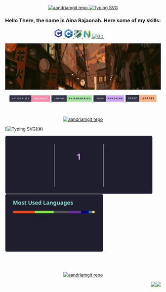 <p align="center">
    <a href="https://github.com/aandriamgit">
        <img src="https://readme-typing-svg.demolab.com?font=Fira+Code&pause=1000&center=true&vCenter=true&color=FAB387&repeat=false&width=435&lines=⋆⁺₊⋆ ━━━━⊱ ཐི Aandriam ཋྀ ⊰━━━━ ⋆⁺₊⋆" alt="aandriamgit repo" />
    </a>
    <a href="https://git.io/typing-svg"><img src="https://readme-typing-svg.demolab.com?font=Fira+Code&pause=1000&color=FAB387&repeat=false&width=435&lines=%E2%8B%86%E2%81%BA%E2%82%8A%E2%8B%86+%E2%94%81%E2%94%81%E2%94%81%E2%94%81%E2%8A%B1+%E0%BD%90%E0%BD%B2+Aandriam+%E0%BD%8B%E0%BE%80+%E2%8A%B0%E2%94%81%E2%94%81%E2%94%81%E2%94%81+%E2%8B%86%E2%81%BA%E2%82%8A%E2%8B%86" alt="Typing SVG" />
    </a>
	
<h3 align="center">Hello There, the name is Aina Rajaonah. Here some of my skills:</h3>
<div align="center">
<a href="https://www.cprogramming.com/" target="_blank"> <img alt="C" width="31px" src="https://github.com/Aakarsh-B/trying-repos/blob/master/c-programming.png"/> </a>
  <a href="https://www.w3schools.com/cpp/" target="_blank"> <img alt="C++" width="26px" src="https://github.com/Aakarsh-B/trying-repos/blob/master/c++.png"/> </a>
<a href="https://www.vim.org/" target="_blank"> <img alt="Vim" width="26px" src="assets/vim-icon.svg"/> </a>
<a href="https://neovim.io/" target="_blank"> <img alt="Neovim" width="26px" src="./assets/neovimio-icon.svg"/> </a>
<a href="https://git-scm.com/" target="_blank"> <img alt="Git" width="26px" src="https://git-scm.com/images/logos/downloads/Git-Icon-1788C.svg"/> </a>
       <img alt="GitHub" width="26px" src="./assets/github.svg" />
</div>
</p>

<p align="center">
    <a href="https://github.com/aandriamgit">
        <img src="./assets/train.gif" alt="Banner" width=850 height=150  border-radius=15px>
    </a>
    <div align="center">
        <a href="https://dicf.unepgrid.ch/madagascar" target="_blank"> <img alt="nationality" width="132px" src="./assets/nationality.svg"/> </a>
        <a href="https://www.42network.org/campus/42-antananarivo/#:~:text=The%20establishment%20of%2042%20in,digital%20sector%2C%20promoting%20social%20inclusion." target="_blank"> <img alt="campus" width="132px" src="./assets/campus-antananarivo.svg"/> </a>
        <a href="https://profile.intra.42.fr/users/aandriam" target="_blank"> <img alt="login" width="100px" src="./assets/login.svg"/> </a>
        <a href="#" target="_blank"> <img alt="grade" width="100px" src="./assets/grade-learner.svg"/> </a>
    </div>
<p/>

<br/>
<p align="center">
    <a href="https://github.com/aandriamgit">
        <img src="https://readme-typing-svg.demolab.com?font=Fira+Code&pause=1000&center=true&vCenter=true&color=FAB387&repeat=false&width=435&lines=__________˗ˏˋ ✎Summary ´ˎ˗__________" alt="aandriamgit repo" />
    </a>
</p>

[![Typing SVG](https://readme-typing-svg.demolab.com?font=Fira+Code&pause=1000&width=435&lines=Simplicity+isn%E2%80%99t+laziness.;Over-optimization+kills.;Bugs+are+features+in+denial.;Raycasting%3A+mapping+illusions.;If+the+compiler%E2%80%99s+happy%2C+I%E2%80%99m+wary.;Clarity+is+beauty.;Understand+it%2C+or+expect+pain.;Apathy+for+gods%2C+not+for+codes.;Solve+first.+Code+later.;Time+isn%E2%80%99t+the+issue%2C+focus+is.;Good+code+tells+a+story.;Great+devs+think+in+consequences.;Git+commits+are+confessions.;A+semicolon+can+be+fatal.)](#)
    
<div>
  <a href="https://github.com/aandriamgit">
  <img height=188 align="center" src="assets/streak-stats.svg" />
<a/>
  <a href="https://github.com/aandriamgit">
    <img height=188 align="center" src="assets/top-langs.svg" />
<a/>

</div>
<br/>
<div>
<br/>
<br/>
<div/>
<p align="center">
    <a href="https://github.com/aandriamgit?tab=repositories">
        <img src="https://readme-typing-svg.demolab.com?font=Fira+Code&pause=1000&center=true&vCenter=true&color=FAB387&repeat=false&width=435&lines=__________˚˖𓍢 🗒Repositories ‧₊˚__________" alt="aandriamgit repo" />
    </a>
</p>
<a href="https://github.com/aandriamgit/kitty">
  <img height=115 align="right" src="https://github-readme-stats.vercel.app/api/pin/?username=aandriamgit&theme=catppuccin_mocha&repo=kitty" />
</a>
<a href="https://github.com/aandriamgit/my_cub3d">
  <img height=115 align="right" src="https://github-readme-stats.vercel.app/api/pin/?username=aandriamgit&theme=catppuccin_mocha&repo=my_cub3d" />
</a>
 
</div>
